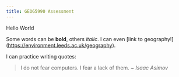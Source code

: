 ```yaml
---
title: GEOG5990 Assessment
---
```



Hello World

Some words can be **bold**, others *italic*.
I can even [link to geography!] (https://environment.leeds.ac.uk/geography).

I can practice writing quotes:
> I do not fear computers.
> I fear a lack of them.
> *~ Isaac Asimov*